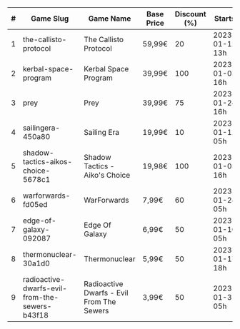 |#|Game Slug|Game Name|Base Price|Discount (%)|Starts|Ends|
|---|---|---|---|---|---|---|
|1|the-callisto-protocol|The Callisto Protocol|59,99€|20|2023-01-12 13h|2023-01-19 13h|
|2|kerbal-space-program|Kerbal Space Program|39,99€|100|2023-01-05 16h|2023-01-12 16h|
|3|prey|Prey|39,99€|75|2023-01-24 16h|2023-01-31 16h|
|4|sailingera-450a80|Sailing Era|19,99€|10|2023-01-12 05h|2023-01-19 05h|
|5|shadow-tactics-aikos-choice-5678c1|Shadow Tactics - Aiko's Choice|19,98€|100|2023-01-05 16h|2023-01-12 16h|
|6|warforwards-fd05ed|WarForwards|7,99€|60|2023-01-24 05h|2023-01-31 05h|
|7|edge-of-galaxy-092087|Edge Of Galaxy|6,99€|50|2023-01-10 05h|2023-01-17 05h|
|8|thermonuclear-30a1d0|Thermonuclear|5,99€|50|2023-01-17 18h|2023-01-24 18h|
|9|radioactive-dwarfs-evil-from-the-sewers-b43f18|Radioactive Dwarfs - Evil From The Sewers|3,99€|50|2023-01-31 05h|2023-02-07 05h|

